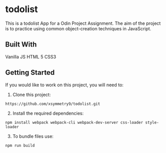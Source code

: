 # todolist

This is a todolist App for a Odin Project Assignment.  The aim of the project is to practice using common object-creation techniques in JavaScript.

## Built With
Vanilla JS HTML 5 CSS3

## Getting Started
If you would like to work on this project, you will need to:

1. Clone this project:
```
https://github.com/xsymmetry9/todolist.git
```

2. Install the required dependencies:
```
npm install webpack webpack-cli webpack-dev-server css-loader style-loader
```

3. To bundle files use:
```
npm run build
```

